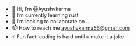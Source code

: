 - 👋 Hi, I’m @Ayushvkarma
- 🌱 I’m currently learning rust
- 💞️ I’m looking to collaborate on ...
- 📫 How to reach me ayushvkarma56@gmail.com
- ⚡ Fun fact: coding is hard until u make it a joke

<!---
Ayushvkarma/Ayushvkarma is a ✨ special ✨ repository because its `README.md` (this file) appears on your GitHub profile.
You can click the Preview link to take a look at your changes.
--->
